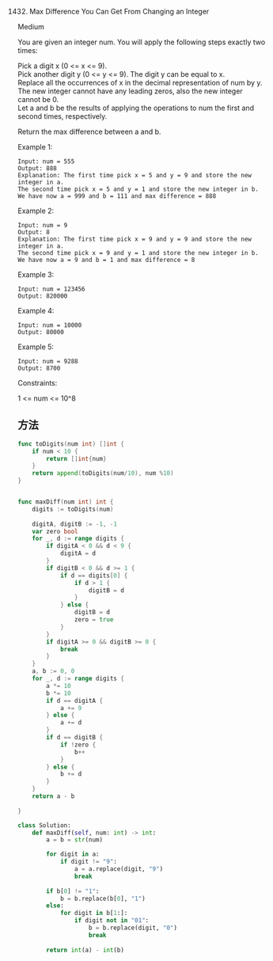 1432. Max Difference You Can Get From Changing an Integer


Medium


You are given an integer num. You will apply the following steps exactly two times:

Pick a digit x (0 <= x <= 9).  
Pick another digit y (0 <= y <= 9). The digit y can be equal to x.  
Replace all the occurrences of x in the decimal representation of num by y.  
The new integer cannot have any leading zeros, also the new integer cannot be 0.  
Let a and b be the results of applying the operations to num the first and second times, respectively.

Return the max difference between a and b.

 

Example 1:

```
Input: num = 555
Output: 888
Explanation: The first time pick x = 5 and y = 9 and store the new integer in a.
The second time pick x = 5 and y = 1 and store the new integer in b.
We have now a = 999 and b = 111 and max difference = 888
```

Example 2:

```
Input: num = 9
Output: 8
Explanation: The first time pick x = 9 and y = 9 and store the new integer in a.
The second time pick x = 9 and y = 1 and store the new integer in b.
We have now a = 9 and b = 1 and max difference = 8
```

Example 3:

```
Input: num = 123456
Output: 820000
```

Example 4:

```
Input: num = 10000
Output: 80000
```

Example 5:
```
Input: num = 9288
Output: 8700
```

Constraints:

1 <= num <= 10^8

## 方法

```go
func toDigits(num int) []int {
    if num < 10 {
        return []int{num}
    }
    return append(toDigits(num/10), num %10)
}


func maxDiff(num int) int {
    digits := toDigits(num)
    
    digitA, digitB := -1, -1
    var zero bool
    for _, d := range digits {
        if digitA < 0 && d < 9 {
            digitA = d
        }
        if digitB < 0 && d >= 1 {
            if d == digits[0] {
                if d > 1 {
                    digitB = d
                }
            } else {
                digitB = d
                zero = true
            }
        }
        if digitA >= 0 && digitB >= 0 {
            break
        }
    }
    a, b := 0, 0
    for _, d := range digits {
        a *= 10
        b *= 10
        if d == digitA {
            a += 9
        } else {
            a += d
        }
        if d == digitB {
            if !zero {
                b++
            }
        } else {
            b += d
        }
    }
    return a - b
    
}
```


```python
class Solution:
    def maxDiff(self, num: int) -> int:
        a = b = str(num)

        for digit in a:
            if digit != "9":
                a = a.replace(digit, "9")
                break
        
        if b[0] != "1":
            b = b.replace(b[0], "1")
        else:
            for digit in b[1:]:
                if digit not in "01":
                    b = b.replace(digit, "0")
                    break
        
        return int(a) - int(b)
```
